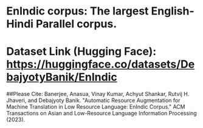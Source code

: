# EnIndic corpus: The largest English-Hindi Parallel corpus.
# Dataset Link (Hugging Face): https://huggingface.co/datasets/DebajyotyBanik/EnIndic
##Please Cite:
Banerjee, Anasua, Vinay Kumar, Achyut Shankar, Rutvij H. Jhaveri, and Debajyoty Banik. "Automatic Resource Augmentation for Machine Translation in Low Resource Language: EnIndic Corpus." ACM Transactions on Asian and Low-Resource Language Information Processing (2023).






